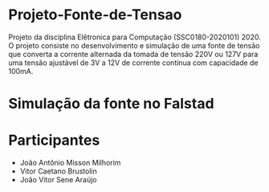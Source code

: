 # Projeto-Fonte-de-Tensao
  Projeto da disciplina Elêtronica para Computação (SSC0180-2020101) 2020.
O projeto consiste no desenvolvimento e simulação de uma fonte de tensão que converta a corrente alternada da tomada de tensão 220V ou 127V  para uma tensão ajustável de 3V a 12V de corrente contínua com capacidade de 100mA.

# Simulação da fonte no Falstad


# Participantes

 - João Antônio Misson Milhorim
 - Vitor Caetano Brustolin
 - João Vitor Sene Araújo
